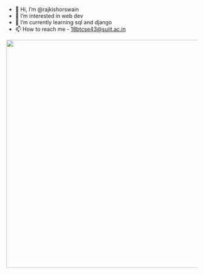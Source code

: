 - 👋 Hi, I’m @rajkishorswain
- 👀 I’m interested in web dev
- 🌱 I’m currently learning sql and django
- 📫 How to reach me - 18btcse43@suiit.ac.in

<!---
rajkishorswain/rajkishorswain is a ✨ special ✨ repository because its `README.md` (this file) appears on your GitHub profile.
You can click the Preview link to take a look at your changes.
--->


<p align="center">
<img width="600" src="https://raw.githubusercontent.com/rajkishorswain/rajkishorswain/master/assets/github-snake.svg" />
</p>
